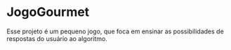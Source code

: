 # JogoGourmet
Esse projeto é um pequeno jogo, que foca em ensinar as possibilidades de respostas do usuário ao algoritmo.
